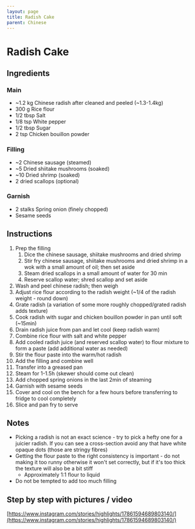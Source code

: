 ```yaml
---
layout: page
title: Radish Cake
parent: Chinese
---
```


# Radish Cake

## Ingredients

### Main

- ~1.2 kg Chinese radish after cleaned and peeled (~1.3-1.4kg)
- 300 g Rice flour
- 1/2 tbsp Salt
- 1/8 tsp White pepper
- 1/2 tbsp Sugar
- 2 tsp Chicken bouillon powder

### Filling

- ~2 Chinese sausage (steamed)
- ~5 Dried shiitake mushrooms (soaked)
- ~10 Dried shrimp (soaked)
- 2 dried scallops (optional)

### Garnish

- 2 stalks Spring onion (finely chopped)
- Sesame seeds

## Instructions

1. Prep the filling
   1. Dice the chinese sausage, shiitake mushrooms and dried shrimp
   2. Stir fry chinese sausage, shiitake mushrooms and dried shrimp in a wok with a small amount of oil; then set aside
   3. Steam dried scallops in a small amount of water for 30 min
   4. Reserve scallop water; shred scallop and set aside
2. Wash and peel chinese radish; then weigh
3. Adjust rice flour according to the radish weight (~1/4 of the radish weight - round down)
4. Grate radish (a variation of some more roughly chopped/grated radish adds texture)
5. Cook radish with sugar and chicken bouillon powder in pan until soft (~15min)
6. Drain radish juice from pan and let cool (keep radish warm)
7. Combine rice flour with salt and white pepper
8. Add cooled radish juice (and reserved scallop water) to flour mixture to form a paste (add additional water as needed)
9. Stir the flour paste into the warm/hot radish
10. Add the filling and combine well
11. Transfer into a greased pan
12. Steam for 1-1.5h (skewer should come out clean)
13. Add chopped spring onions in the last 2min of steaming
14. Garnish with sesame seeds
15. Cover and cool on the bench for a few hours before transferring to fridge to cool completely
16. Slice and pan fry to serve

## Notes

- Picking a radish is not an exact science - try to pick a hefty one for a juicier radish. If you can see a cross-section avoid any that have white opaque dots (those are stringy fibres)
- Getting the flour paste to the right consistency is important - do not making it too runny otherwise it won't set correctly, but if it's too thick the texture will also be a bit stiff
  - Approximately 1:1 flour to liquid
- Do not be tempted to add too much filling

## Step by step with pictures / video

[https://www.instagram.com/stories/highlights/17861594689803140/](https://www.instagram.com/stories/highlights/17861594689803140/)
